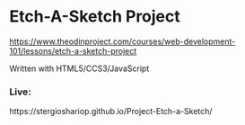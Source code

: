 <h1><b>Etch-A-Sketch Project</b></h1>

https://www.theodinproject.com/courses/web-development-101/lessons/etch-a-sketch-project
    
Written with HTML5/CCS3/JavaScript

<h3><b>Live:</b></h3>
https://stergioshariop.github.io/Project-Etch-a-Sketch/
